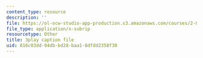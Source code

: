 ```yaml
---
content_type: resource
description: ''
file: https://ol-ocw-studio-app-production.s3.amazonaws.com/courses/2-830j-control-of-manufacturing-processes-sma-6303-spring-2008/816c03dd94dbbd28baa18dfdd2358f30_TvrU_6NYBFs.srt
file_type: application/x-subrip
resourcetype: Other
title: 3play caption file
uid: 816c03dd-94db-bd28-baa1-8dfdd2358f30
---
```

